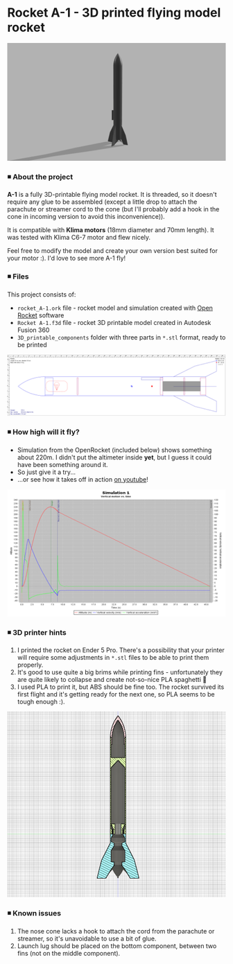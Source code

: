 # Rocket A-1 - 3D printed flying model rocket

![schema](images/rocket_model.png)

### ◾ About the project

**A-1** is a fully 3D-printable flying model rocket. It is threaded, so it doesn't require any glue to be assembled (except a little drop to attach the parachute or streamer cord to the cone (but I'll probably add a hook in the cone in incoming version to avoid this inconvenience)).

It is compatible with **Klima motors** (18mm diameter and 70mm length). It was tested with Klima C6-7 motor and flew nicely. 

Feel free to modify the model and create your own version best suited for your motor :). I'd love to see more A-1 fly!

### ◾ Files
This project consists of:
- `rocket_A-1.ork` file - rocket model and simulation created with [Open Rocket](http://openrocket.info/) software
- `Rocket A-1.f3d` file - rocket 3D printable model created in Autodesk Fusion 360
- `3D_printable_components` folder with three parts in `*.stl` format, ready to be printed

![schema](images/rocket_project.png)

### ◾ How high will it fly?
- Simulation from the OpenRocket (included below) shows something about 220m. I didn't put the altimeter inside **yet**, but I guess it could have been something around it.
- So just give it a try...
- ...or see how it takes off in action [on youtube](http://openrocket.info/)!

![schema](images/flight_simulation.png)

### ◾ 3D printer hints
1. I printed the rocket on Ender 5 Pro. There's a possibility that your printer will require some adjustments in `*.stl` files to be able to print them properly.
2. It's good to use quite a big brims while printing fins - unfortunately they are quite likely to collapse and create not-so-nice PLA spaghetti 😬
3. I used PLA to print it, but ABS should be fine too. The rocket survived its first flight and it's getting ready for the next one, so PLA seems to be tough enough :).

![schema](images/rocket_section.png)

### ◾ Known issues
1. The nose cone lacks a hook to attach the cord from the parachute or streamer, so it's unavoidable to use a bit of glue.
2. Launch lug should be placed on the bottom component, between two fins (not on the middle component).